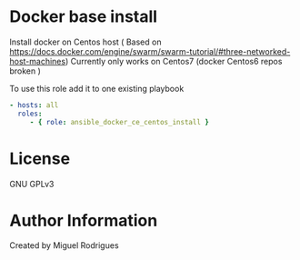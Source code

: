 # Docker base install
Install docker on Centos host ( Based on  https://docs.docker.com/engine/swarm/swarm-tutorial/#three-networked-host-machines)
Currently only works on Centos7 (docker Centos6 repos broken )

To use this role add it to one existing playbook

```yaml
- hosts: all
  roles:
     - { role: ansible_docker_ce_centos_install }
 ```


# License

GNU GPLv3

# Author Information

Created by Miguel Rodrigues
